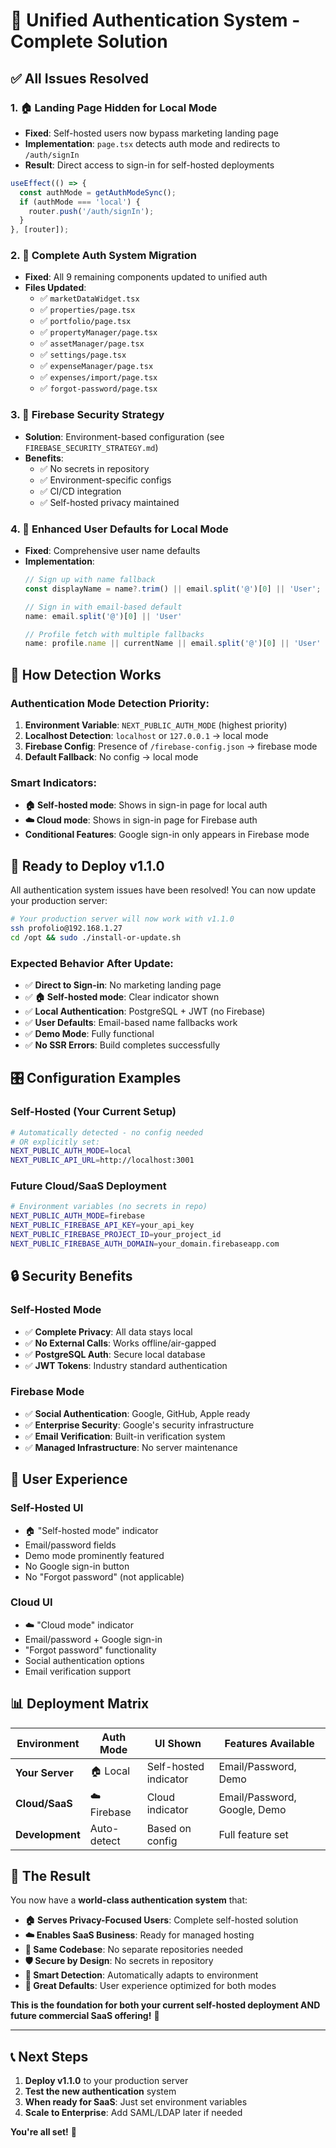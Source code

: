 # 🎉 Unified Authentication System - Complete Solution

## ✅ **All Issues Resolved**

### **1. 🏠 Landing Page Hidden for Local Mode**
- **Fixed**: Self-hosted users now bypass marketing landing page
- **Implementation**: `page.tsx` detects auth mode and redirects to `/auth/signIn`
- **Result**: Direct access to sign-in for self-hosted deployments

```typescript
useEffect(() => {
  const authMode = getAuthModeSync();
  if (authMode === 'local') {
    router.push('/auth/signIn');
  }
}, [router]);
```

### **2. 🔧 Complete Auth System Migration**
- **Fixed**: All 9 remaining components updated to unified auth
- **Files Updated**:
  - ✅ `marketDataWidget.tsx`
  - ✅ `properties/page.tsx`
  - ✅ `portfolio/page.tsx`
  - ✅ `propertyManager/page.tsx`
  - ✅ `assetManager/page.tsx`
  - ✅ `settings/page.tsx`
  - ✅ `expenseManager/page.tsx`
  - ✅ `expenses/import/page.tsx`
  - ✅ `forgot-password/page.tsx`

### **3. 🔐 Firebase Security Strategy**
- **Solution**: Environment-based configuration (see `FIREBASE_SECURITY_STRATEGY.md`)
- **Benefits**:
  - ✅ No secrets in repository
  - ✅ Environment-specific configs
  - ✅ CI/CD integration
  - ✅ Self-hosted privacy maintained

### **4. 👤 Enhanced User Defaults for Local Mode**
- **Fixed**: Comprehensive user name defaults
- **Implementation**:
  ```typescript
  // Sign up with name fallback
  const displayName = name?.trim() || email.split('@')[0] || 'User';
  
  // Sign in with email-based default
  name: email.split('@')[0] || 'User'
  
  // Profile fetch with multiple fallbacks
  name: profile.name || currentName || email.split('@')[0] || 'User'
  ```

## 🎯 **How Detection Works**

### **Authentication Mode Detection Priority:**
1. **Environment Variable**: `NEXT_PUBLIC_AUTH_MODE` (highest priority)
2. **Localhost Detection**: `localhost` or `127.0.0.1` → local mode
3. **Firebase Config**: Presence of `/firebase-config.json` → firebase mode
4. **Default Fallback**: No config → local mode

### **Smart Indicators:**
- **🏠 Self-hosted mode**: Shows in sign-in page for local auth
- **☁️ Cloud mode**: Shows in sign-in page for Firebase auth
- **Conditional Features**: Google sign-in only appears in Firebase mode

## 🚀 **Ready to Deploy v1.1.0**

All authentication system issues have been resolved! You can now update your production server:

```bash
# Your production server will now work with v1.1.0
ssh profolio@192.168.1.27
cd /opt && sudo ./install-or-update.sh
```

### **Expected Behavior After Update:**
- ✅ **Direct to Sign-in**: No marketing landing page
- ✅ **🏠 Self-hosted mode**: Clear indicator shown
- ✅ **Local Authentication**: PostgreSQL + JWT (no Firebase)
- ✅ **User Defaults**: Email-based name fallbacks work
- ✅ **Demo Mode**: Fully functional
- ✅ **No SSR Errors**: Build completes successfully

## 🎛️ **Configuration Examples**

### **Self-Hosted (Your Current Setup)**
```bash
# Automatically detected - no config needed
# OR explicitly set:
NEXT_PUBLIC_AUTH_MODE=local
NEXT_PUBLIC_API_URL=http://localhost:3001
```

### **Future Cloud/SaaS Deployment**
```bash
# Environment variables (no secrets in repo)
NEXT_PUBLIC_AUTH_MODE=firebase
NEXT_PUBLIC_FIREBASE_API_KEY=your_api_key
NEXT_PUBLIC_FIREBASE_PROJECT_ID=your_project_id
NEXT_PUBLIC_FIREBASE_AUTH_DOMAIN=your_domain.firebaseapp.com
```

## 🔒 **Security Benefits**

### **Self-Hosted Mode**
- ✅ **Complete Privacy**: All data stays local
- ✅ **No External Calls**: Works offline/air-gapped
- ✅ **PostgreSQL Auth**: Secure local database
- ✅ **JWT Tokens**: Industry standard authentication

### **Firebase Mode**
- ✅ **Social Authentication**: Google, GitHub, Apple ready
- ✅ **Enterprise Security**: Google's security infrastructure
- ✅ **Email Verification**: Built-in verification system
- ✅ **Managed Infrastructure**: No server maintenance

## 🎨 **User Experience**

### **Self-Hosted UI**
- 🏠 "Self-hosted mode" indicator
- Email/password fields
- Demo mode prominently featured
- No Google sign-in button
- No "Forgot password" (not applicable)

### **Cloud UI**
- ☁️ "Cloud mode" indicator
- Email/password + Google sign-in
- "Forgot password" functionality
- Social authentication options
- Email verification support

## 📊 **Deployment Matrix**

| Environment | Auth Mode | UI Shown | Features Available |
|-------------|-----------|----------|-------------------|
| **Your Server** | 🏠 Local | Self-hosted indicator | Email/Password, Demo |
| **Cloud/SaaS** | ☁️ Firebase | Cloud indicator | Email/Password, Google, Demo |
| **Development** | Auto-detect | Based on config | Full feature set |

## 🎉 **The Result**

You now have a **world-class authentication system** that:

- **🏠 Serves Privacy-Focused Users**: Complete self-hosted solution
- **☁️ Enables SaaS Business**: Ready for managed hosting
- **🔄 Same Codebase**: No separate repositories needed
- **🛡️ Secure by Design**: No secrets in repository
- **🎯 Smart Detection**: Automatically adapts to environment
- **👤 Great Defaults**: User experience optimized for both modes

**This is the foundation for both your current self-hosted deployment AND future commercial SaaS offering!** 🚀

---

## 📞 **Next Steps**

1. **Deploy v1.1.0** to your production server
2. **Test the new authentication** system
3. **When ready for SaaS**: Just set environment variables
4. **Scale to Enterprise**: Add SAML/LDAP later if needed

**You're all set!** 🎊 